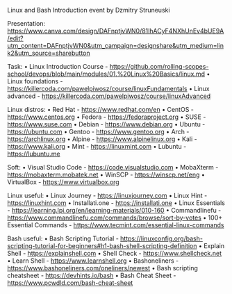 Linux and Bash Introduction event by Dzmitry Struneuski

Presentation:
https://www.canva.com/design/DAFnptjvWN0/81lhACyF4NXhUnEv4bUE9A/edit?utm_content=DAFnptjvWN0&utm_campaign=designshare&utm_medium=link2&utm_source=sharebutton

Task:
• Linux Introduction Course - https://github.com/rolling-scopes-school/devops/blob/main/modules/01.%20Linux%20Basics/linux.md
• Linux foundations - https://killercoda.com/pawelpiwosz/course/linuxFundamentals
• Linux advanced - https://killercoda.com/pawelpiwosz/course/linuxAdvanced

Linux distros:
• Red Hat - https://www.redhat.com/en
• CentOS - https://www.centos.org
• Fedora - https://fedoraproject.org
• SUSE - https://www.suse.com
• Debian - https://www.debian.org
• Ubuntu - https://ubuntu.com
• Gentoo - https://www.gentoo.org
• Arch - https://archlinux.org
• Alpine - https://www.alpinelinux.org
• Kali - https://www.kali.org
• Mint - https://linuxmint.com
• Lubuntu - https://lubuntu.me

Soft:
• Visual Studio Code - https://code.visualstudio.com
• MobaXterm - https://mobaxterm.mobatek.net
• WinSCP - https://winscp.net/eng
• VirtualBox - https://www.virtualbox.org

Linux useful:
• Linux Journey - https://linuxjourney.com
• Linux Hint - https://linuxhint.com
• Installati.one - https://installati.one
• Linux Essentials - https://learning.lpi.org/en/learning-materials/010-160
• Commandlinefu - https://www.commandlinefu.com/commands/browse/sort-by-votes
• 100+ Essential Commands - https://www.tecmint.com/essential-linux-commands

Bash useful:
• Bash Scripting Tutorial - https://linuxconfig.org/bash-scripting-tutorial-for-beginners#h1-bash-shell-scripting-definition
• Explain Shell - https://explainshell.com
• Shell Check - https://www.shellcheck.net
• Learn Shell - https://www.learnshell.org
• Bashoneliners - https://www.bashoneliners.com/oneliners/newest
• Bash scripting cheatsheet - https://devhints.io/bash
• Bash Cheat Sheet - https://www.pcwdld.com/bash-cheat-sheet
